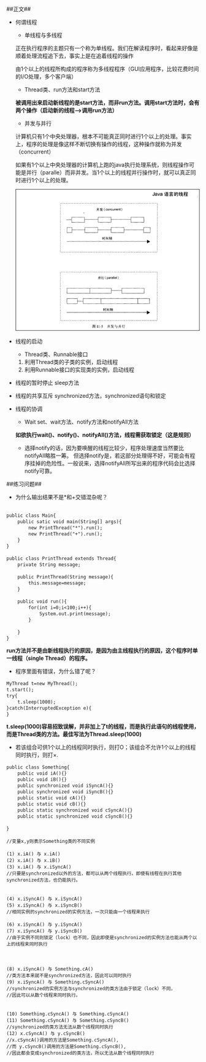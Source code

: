 ##正文##

- 何谓线程
	- 单线程与多线程

	正在执行程序的主题只有一个称为单线程。我们在解读程序时，看起来好像是顺着处理流程追下去，事实上是在追着线程的操作

	由1个以上的线程所构成的程序称为多线程程序（GUI应用程序，比较花费时间的I/O处理，多个客户端）

	- Thread类、run方法和start方法
	
	**被调用出来启动新线程的是start方法，而非run方法。调用start方法时，会有两个操作（启动新的线程-->调用run方法）**
	- 并发与并行

	计算机只有1个中央处理器，根本不可能真正同时进行1个以上的处理。事实上，程序的处理是像这样不断切换有操作的线程，这种操作就称为并发（concurrent）

	如果有1个以上中央处理器的计算机上跑的java执行处理系统，则线程操作可能是并行（paralle）而非并发。当1个以上的线程并行操作时，就可以真正同时进行1个以上的处理。

	![并发与并行](concurrent_parallel.png)

- 线程的启动
	- Thread类、Runnable接口

	1. 利用Thread类的子类的实例，启动线程
	2. 利用Runnable接口的实现类的实例，启动线程

- 线程的暂时停止
	sleep方法

- 线程的共享互斥
	synchronized方法，synchronized语句和锁定

- 线程的协调
	- Wait set、wait方法、notify方法和notifyAll方法

	**如欲执行wait()、notify()、notifyAll()方法，线程需获取锁定（这是规则）**

	- 选择notify的话，因为要唤醒的线程比较少，程序处理速度当然要比notifyAll略胜一筹。
	但选择notify是，若这部分处理得不好，可能会有程序挂掉的危险性。一般说来，选择notifyAll所写出来的程序代码会比选择notify可靠。


##练习问题##

- 为什么输出结果不是*和+交错混杂呢？
```

public class Main{
	public satic void main(String[] args){
		new PrintThread("*").run();
		new PrintThread("+").run();
	}
}

public class PrintThread extends Thread{
	private String message;

	public PrintThread(String message){
		this.message=message;
	}

	public void run(){
		for(int i=0;i<100;i++){
			System.out.print(message);
		}
		
	}
}
```

**run方法并不是由新线程执行的原因，是因为由主线程执行的原因，这个程序时单一线程（single Thread）的程序。**

- 程序里面有错误，为什么错了呢？

```
MyThread t=new MyThread();
t.start();
try{
	t.sleep(1000);
}catch(InterruptedException e){
}
```

**t.sleep(1000)容易招致误解，并非加上了t的线程，而是执行此语句的线程使用，而是Thread类的方法。最佳写法为Thread.sleep(1000)**

- 若该组合可供1个以上的线程同时执行，则打O；该组合不允许1个以上的线程同时执行，则打×.

```
public class Something{
	public void iA(){}
	public void iB(){}
	public synchronized void iSyncA(){}
	public synchronized void iSyncB(){}
	public static void cA(){}
	public static void cB(){}
	public static synchronized void cSyncA(){}
	public static synchronized void cSyncB(){}
	
}

//变量x,y则表示Something类的不同实例

(1) x.iA() 与 x.iA()
(2) x.iA() 与 x.iB()
(3) x.iA() 与 x.iSyncA()
//只要是synchronized以外的方法，都可以从两个线程执行。即使有线程在执行其他synchronized方法，也仍能执行。


(4) x.iSyncA() 与 x.iSyncA()
(5) x.iSyncA() 与 x.iSyncB()
//相同实例的synchronized的实例方法，一次只能由一个线程来执行

(6) x.iSyncA() 与 y.iSyncA()
(7) x.iSyncA() 与 y.iSyncB()
//由于实例不同则锁定（lock）也不同，因此即使是synchronized的实例方法也能从两个以上的线程来同时执行



(8) x.iSyncA() 与 Something.cA()
//类方法本来就不是synchronized方法，因此可以同时执行
(9) x.iSyncA() 与 Something.cSyncA()
//synchronized的实例方法与synchronized的类方法由于锁定（lock）不同，
//因此可以从数个线程来同时执行。


(10) Something.cSyncA() 与 Something.cSyncA()
(11) Something.cSyncA() 与 Something.cSyncB()
//synchronized的类方法无法从数个线程同时执行
(12) x.cSyncA() 与 y.cSyncB()
//x.cSyncA()调用的方法是Something.cSyncA(),
//而 y.cSyncB()调用的方法是Something.cSyncB(),
//因此都会变成synchronized的类方法，所以无法从数个线程同时执行

```